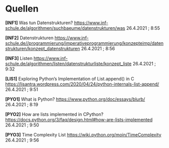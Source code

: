# Quellen

**[INF1]**
Was tun Datenstrukturen? https://www.inf-schule.de/algorithmen/suchbaeume/datenstrukturen/was 26.4.2021 ; 8:55

**[INF2]**
Datenstrukturen https://www.inf-schule.de//programmierung/imperativeprogrammierung/konzepteimp/datenstrukturen/konzept_datenstrukturen 26.4.2021 ; 8:56

**[INF3]**
Listen https://www.inf-schule.de/algorithmen/listen/datenstrukturliste/konzept_liste 26.4.2021 ; 9:32


**[LIS1]**
Exploring Python’s Implementation of List.append() in C https://lisantra.wordpress.com/2020/04/24/python-internals-list-append/ 26.4.2021 ; 9:51


**[PYO1]** 
What is Python? https://www.python.org/doc/essays/blurb/  26.4.2021 ; 8:19

**[PYO2]**
How are lists implemented in CPython? https://docs.python.org/3/faq/design.html#how-are-lists-implemented 26.4.2021 ; 9:50

**[PYO3]**
Time Complexity List https://wiki.python.org/moin/TimeComplexity 26.4.2021 ; 9:56
